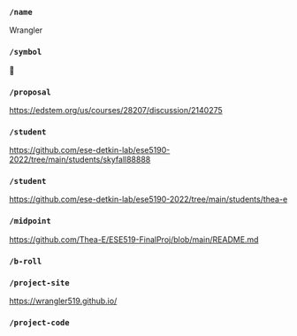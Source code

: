 ### `/name`
Wrangler
### `/symbol`
💩
### `/proposal`
https://edstem.org/us/courses/28207/discussion/2140275
### `/student`
https://github.com/ese-detkin-lab/ese5190-2022/tree/main/students/skyfall88888
### `/student`
https://github.com/ese-detkin-lab/ese5190-2022/tree/main/students/thea-e
### `/midpoint`
https://github.com/Thea-E/ESE519-FinalProj/blob/main/README.md
### `/b-roll`
### `/project-site`
https://wrangler519.github.io/
### `/project-code`
